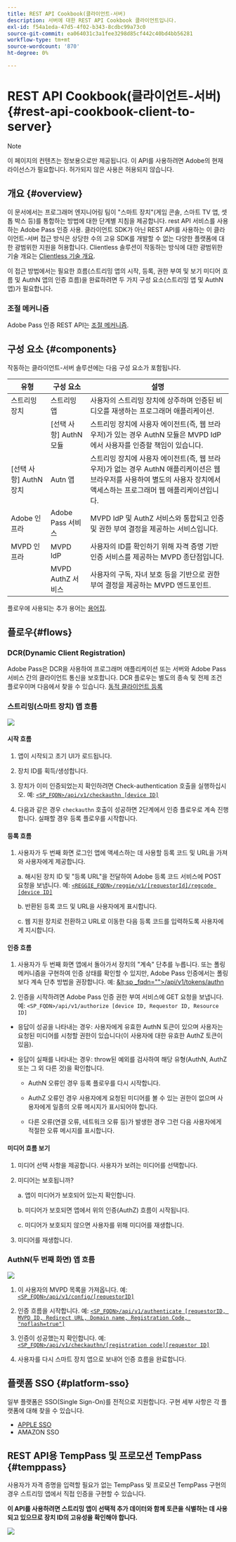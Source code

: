 ```yaml
---
title: REST API Cookbook(클라이언트-서버)
description: 서버에 대한 REST API Cookbook 클라이언트입니다.
exl-id: f54a1eda-47d5-4f02-b343-8cdbc99a73c0
source-git-commit: ea064031c3a1fee3298d85cf442c40bd4bb56281
workflow-type: tm+mt
source-wordcount: '870'
ht-degree: 0%

---
```


# REST API Cookbook(클라이언트-서버) {#rest-api-cookbook-client-to-server}

>[!NOTE]
>
>이 페이지의 컨텐츠는 정보용으로만 제공됩니다. 이 API를 사용하려면 Adobe의 현재 라이선스가 필요합니다. 허가되지 않은 사용은 허용되지 않습니다.


## 개요 {#overview}

이 문서에서는 프로그래머 엔지니어링 팀이 &quot;스마트 장치&quot;(게임 콘솔, 스마트 TV 앱, 셋톱 박스 등)를 통합하는 방법에 대한 단계별 지침을 제공합니다. rest API 서비스를 사용하는 Adobe Pass 인증 사용. 클라이언트 SDK가 아닌 REST API를 사용하는 이 클라이언트-서버 접근 방식은 상당한 수의 고유 SDK를 개발할 수 없는 다양한 플랫폼에 대한 광범위한 지원을 허용합니다. Clientless 솔루션이 작동하는 방식에 대한 광범위한 기술 개요는 [Clientless 기술 개요](/help/authentication/rest-api-overview.md).


이 접근 방법에서는 필요한 흐름(스트리밍 앱의 시작, 등록, 권한 부여 및 보기 미디어 흐름 및 AuthN 앱의 인증 흐름)을 완료하려면 두 가지 구성 요소(스트리밍 앱 및 AuthN 앱)가 필요합니다.

### 조절 메커니즘

Adobe Pass 인증 REST API는 [조절 메커니즘](/help/authentication/throttling-mechanism.md).

## 구성 요소 {#components}

작동하는 클라이언트-서버 솔루션에는 다음 구성 요소가 포함됩니다.



| 유형 | 구성 요소 | 설명 |
| --- | --- | --- |
| 스트리밍 장치 | 스트리밍 앱 | 사용자의 스트리밍 장치에 상주하며 인증된 비디오를 재생하는 프로그래머 애플리케이션. |
| | \[선택 사항\] AuthN 모듈 | 스트리밍 장치에 사용자 에이전트(즉, 웹 브라우저)가 있는 경우 AuthN 모듈은 MVPD IdP에서 사용자를 인증할 책임이 있습니다. |
| \[선택 사항\] AuthN 장치 | Autn 앱 | 스트리밍 장치에 사용자 에이전트(즉, 웹 브라우저)가 없는 경우 AuthN 애플리케이션은 웹 브라우저를 사용하여 별도의 사용자 장치에서 액세스하는 프로그래머 웹 애플리케이션입니다. |
| Adobe 인프라 | Adobe Pass 서비스 | MVPD IdP 및 AuthZ 서비스와 통합되고 인증 및 권한 부여 결정을 제공하는 서비스입니다. |
| MVPD 인프라 | MVPD IdP | 사용자의 ID를 확인하기 위해 자격 증명 기반 인증 서비스를 제공하는 MVPD 종단점입니다. |
| | MVPD AuthZ 서비스 | 사용자의 구독, 자녀 보호 등을 기반으로 권한 부여 결정을 제공하는 MVPD 엔드포인트. |



플로우에 사용되는 추가 용어는 [용어집](/help/authentication/glossary.md).

## 플로우{#flows}

### DCR(Dynamic Client Registration)

Adobe Pass은 DCR을 사용하여 프로그래머 애플리케이션 또는 서버와 Adobe Pass 서비스 간의 클라이언트 통신을 보호합니다. DCR 플로우는 별도의 종속 및 전제 조건 플로우이며 다음에서 찾을 수 있습니다. [동적 클라이언트 등록](/help/authentication/dynamic-client-registration.md)


### 스트리밍(스마트 장치) 앱 흐름

![](assets/smart-device-app-flow.png)

#### 시작 흐름

1. 앱이 시작되고 초기 UI가 로드됩니다.

2. 장치 ID를 획득/생성합니다.

3. 장치가 이미 인증되었는지 확인하려면 Check-authentication 호출을 실행하십시오.  예: [`<SP_FQDN>/api/v1/checkauthn [device ID]`](/help/authentication/check-authentication-token.md)

4. 다음과 같은 경우 `checkauthn` 호출이 성공하면 2단계에서 인증 플로우로 계속 진행합니다.  실패할 경우 등록 플로우를 시작합니다.



#### 등록 흐름

1. 사용자가 두 번째 화면 로그인 앱에 액세스하는 데 사용할 등록 코드 및 URL을 가져와 사용자에게 제공합니다.

   a. 해시된 장치 ID 및 &quot;등록 URL&quot;을 전달하여 Adobe 등록 코드 서비스에 POST 요청을 보냅니다.  예: [`<REGGIE_FQDN>/reggie/v1/[requestorId]/regcode [device ID]`](/help/authentication/registration-code-request.md)

   b. 반환된 등록 코드 및 URL을 사용자에게 표시합니다.

   c. 웹 지원 장치로 전환하고 URL로 이동한 다음 등록 코드를 입력하도록 사용자에게 지시합니다.



#### 인증 흐름

1. 사용자가 두 번째 화면 앱에서 돌아가서 장치의 &quot;계속&quot; 단추를 누릅니다. 또는 폴링 메커니즘을 구현하여 인증 상태를 확인할 수 있지만, Adobe Pass 인증에서는 폴링보다 계속 단추 방법을 권장합니다. <!--(For information on employing a "Continue" button versus polling the Adobe Pass Authentication backend server, see the Clientless Technical Overview: Managing 2nd-Screen Workflow Transition.)--> 예: [\&lt;sp _fqdn=&quot;&quot;>/api/v1/tokens/authn](/help/authentication/retrieve-authentication-token.md)

2. 인증을 시작하려면 Adobe Pass 인증 권한 부여 서비스에 GET 요청을 보냅니다. 예: `<SP_FQDN>/api/v1/authorize [device ID, Requestor ID, Resource ID]`

<!-- end list -->

* 응답이 성공을 나타내는 경우: 사용자에게 유효한 AuthN 토큰이 있으며 사용자는 요청된 미디어를 시청할 권한이 있습니다(이 사용자에 대한 유효한 AuthZ 토큰이 있음).

* 응답이 실패를 나타내는 경우: throw된 예외를 검사하여 해당 유형(AuthN, AuthZ 또는 그 외 다른 것)을 확인합니다.

   * AuthN 오류인 경우 등록 플로우를 다시 시작합니다.

   * AuthZ 오류인 경우 사용자에게 요청된 미디어를 볼 수 있는 권한이 없으며 사용자에게 일종의 오류 메시지가 표시되어야 합니다.

   * 다른 오류(연결 오류, 네트워크 오류 등)가 발생한 경우 그런 다음 사용자에게 적절한 오류 메시지를 표시합니다.



#### 미디어 흐름 보기

1. 미디어 선택 사항을 제공합니다. 사용자가 보려는 미디어를 선택합니다.

2. 미디어는 보호됩니까?

   a. 앱이 미디어가 보호되어 있는지 확인합니다.

   b. 미디어가 보호되면 앱에서 위의 인증(AuthZ) 흐름이 시작됩니다.

   c. 미디어가 보호되지 않으면 사용자를 위해 미디어를 재생합니다.

3. 미디어를 재생합니다.


### AuthN(두 번째 화면) 앱 흐름

![](assets/secnd-screen-authn-flow.png)

1. 이 사용자의 MVPD 목록을 가져옵니다. 예: [`<SP_FQDN>/api/v1/config/[requestorID]`](/help/authentication/provide-mvpd-list.md)

1. 인증 흐름을 시작합니다.  예: [`<SP_FQDN>/api/v1/authenticate [requestorID, MVPD ID, Redirect URL, Domain name, Registration Code, "noflash=true"]`](/help/authentication/initiate-authentication.md)

1. 인증이 성공했는지 확인합니다. 예:[`<SP_FQDN>/api/v1/checkauthn/[registration code][requestor ID]`](/help/authentication/check-authentication-token.md)

1. 사용자를 다시 스마트 장치 앱으로 보내어 인증 흐름을 완료합니다.

## 플랫폼 SSO {#platform-sso}

일부 플랫폼은 SSO(Single Sign-On)를 전적으로 지원합니다. 구현 세부 사항은 각 플랫폼에 대해 찾을 수 있습니다.

* [APPLE SSO](/help/authentication/apple-sso-cookbook-rest-api.md)
* AMAZON SSO

## REST API용 TempPass 및 프로모션 TempPass {#temppass}

사용자가 자격 증명을 입력할 필요가 없는 TempPass 및 프로모션 TempPass 구현의 경우 스트리밍 앱에서 직접 인증을 구현할 수 있습니다.

**이 API를 사용하려면 스트리밍 앱이 선택적 추가 데이터와 함께 토큰을 식별하는 데 사용되고 있으므로 장치 ID의 고유성을 확인해야 합니다.**


![](assets/temp-pass-promo-temppass.png)
